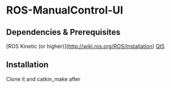 # ROS-ManualControl-UI
## Dependencies & Prerequisites
[ROS Kinetic (or higher)\](http://wiki.ros.org/ROS/Installation)
[Qt5](https://www.qt.io/download)
## Installation
Clone it and catkin_make after 

